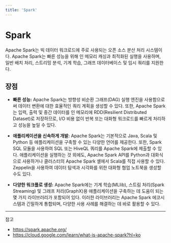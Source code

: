 ```yaml
---
title: 'Spark'
---
```

# Spark

Apache Spark는 빅 데이터 워크로드에 주로 사용되는 오픈 소스 분산 처리 시스템이다. Apache Spark는 빠른 성능을 위해 인 메모리 캐싱과 최적화된 실행을 사용하며, 일반 배치 처리, 스트리밍 분석, 기계 학습, 그래프 데이터베이스 및 임시 쿼리를 지원한다.

## 장점

- **빠른 성능:** Apache Spark는 방향성 비순환 그래프(DAG) 실행 엔진을 사용함으로써 데이터 변환에 대한 효율적인 쿼리 계획을 생성할 수 있다. 또한, Apache Spark는 입력, 출력 및 중간 데이터를 인 메모리에 RDD(Resilient Distributed Dataset)로 저장하므로, I/O 비용 없이 반복 또는 대화형 워크로드를 빠르게 처리하고 성능을 높일 수 있다.
  
- **애플리케이션을 신속하게 개발:** Apache Spark는 기본적으로 Java, Scala 및 Python 등 애플리케이션을 구축할 수 있는 다양한 언어를 제공한다. 또한, Spark SQL 모듈을 사용하여 SQL 또는 HiveQL 쿼리를 Apache Spark에 제출할 수 있다. 애플리케이션을 실행하는 것 외에도, Apache Spark API를 Python과 대화식으로 사용하거나 클러스터의 Apache Spark 셸에서 Scala를 직접 사용할 수 있다. Zeppelin을 사용하여 데이터 탐색과 시각화를 위한 대화형 협업 노트북을 생성할 수도 있다.

- **다양한 워크플로 생성:** Apache Spark에는 기계 학습(MLlib), 스트림 처리(Spark Streaming) 및 그래프 처리(GraphX)용 애플리케이션을 구축하는 데 도움이 되는 몇 가지 라이브러리가 포함되어 있다. 이러한 라이브러리는 Apache Spark 에코시스템과 긴밀하게 통합되며, 다양한 사용 사례를 해결하는 데 바로 활용할 수 있다.

---
참고
- https://spark.apache.org/
- https://cloud.google.com/learn/what-is-apache-spark?hl=ko